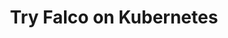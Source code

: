 ---
title: Try Falco on Kubernetes
description: Learn how to install Falco on Kubernetes
icon: /img/kubernetes-logo.png
weight: 30
---